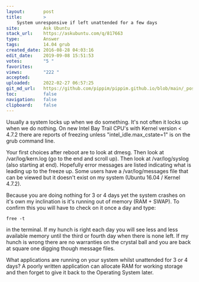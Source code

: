 ```yaml
---
layout:       post
title:        >
    System unresponsive if left unattended for a few days
site:         Ask Ubuntu
stack_url:    https://askubuntu.com/q/817663
type:         Answer
tags:         14.04 grub
created_date: 2016-08-28 04:03:16
edit_date:    2019-09-08 15:51:53
votes:        "5 "
favorites:    
views:        "222 "
accepted:     
uploaded:     2022-02-27 06:57:25
git_md_url:   https://github.com/pippim/pippim.github.io/blob/main/_posts/2016/2016-08-28-System-unresponsive-if-left-unattended-for-a-few-days.md
toc:          false
navigation:   false
clipboard:    false
---
```


Usually a system locks up when we do something. It's not often it locks up when we do nothing. On new Intel Bay Trail CPU's with Kernel version < 4.7.2 there are reports of freezing unless "intel_idle.max_cstate=1" is on the grub command line.

Your first choices after reboot are to look at dmesg. Then look at /var/log/kern.log (go to the end and scroll up). Then look at /var/log/syslog (also starting at end). Hopefully error messages are listed indicating what is leading up to the freeze up. Some users have a /var/log/messages file that can be viewed but it doesn't exist on my system (Ubuntu 16.04 / Kernel 4.7.2).

Because you are doing nothing for 3 or 4 days yet the system crashes on it's own my inclination is it's running out of memory (RAM + SWAP). To confirm this you will have to check on it once a day and type:

``` 
free -t
```

in the terminal. If my hunch is right each day you will see less and less available memory until the third or fourth day when there is none left. If my hunch is wrong there are no warranties on the crystal ball and you are back at square one digging though message files.

What applications are running on your system whilst unattended for 3 or 4 days? A poorly written application can allocate RAM for working storage and then forget to give it back to the Operating System later.
